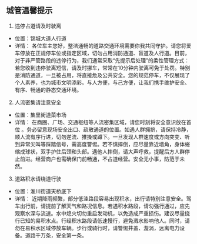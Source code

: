 ## 城管温馨提示

1. 违停占道请及时驶离
- 位置：锦城大道人行道
- 详情：
各位车主您好，整洁通畅的道路交通环境需要你我共同守护。请您将爱车停放在正规停车位或指定区域，​​切勿占用消防通道、盲道及人行道​​。目前，对于非严管路段的违停行为，我们通常采取“先提示后处理”的柔性管理方式：若您收到违停驶离短信，请及时挪车，常常在10分钟内驶离可免于处罚。​​特别是消防通道，一旦被占用，将直接危及公共安全​​。您的规范停车，不仅展现了个人素养，也为城市文明添彩。与人方便，与己方便，让我们携手维护安全、有序、畅通的静态交通环境。

2. 人流密集请注意安全
- 位置：集里街道菜市场
- 详情：
在商圈、广场、交通枢纽等人流密集区域，请您时刻将安全意识放在首位
。​​务必留意现场安全出口、疏散通道的位置​​。如遇人群拥挤，请保持冷静，​​顺人流有序行进，切勿逆流、推搡或蹲下​​。一旦发现人群速度或方向突变、听到异常尖叫等踩踏信号，需高度警惕。若不慎摔倒，应尽量靠近墙角，​​身体蜷缩成球状，双手护住后颈和头部​​。遇他人摔倒，请大声呼救，提醒后方人群停止前进。经营商户也需确保门前畅通，不占道经营。安全无小事，防范于未然。

3. 道路积水请绕道行驶
- 位置：淮川街道天桥底下
- 详情：
近期降雨频繁，部分低洼路段容易出现积水，出行请特别注意安全。驾车出行前，请提前了解天气和路况信息。​​若遇积水路段，请勿强行通过​​，应先观察水深与流速。​​水中熄火切勿重启发动机​​，以免造成严重损伤。建议尽量​​绕行已知的易积水点​​。行经积水路段请低速慢行，避免溅水影响他人。同时，​​请勿在易积水区域停放车辆​​。步行或骑行时，请警惕井盖、漩涡，远离电力设备。道路千万条，安全第一条。

